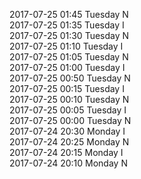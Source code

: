 2017-07-25 01:45 Tuesday  N  
2017-07-25 01:35 Tuesday  I  
2017-07-25 01:30 Tuesday  N  
2017-07-25 01:10 Tuesday  I  
2017-07-25 01:05 Tuesday  N  
2017-07-25 01:00 Tuesday  I  
2017-07-25 00:50 Tuesday  N  
2017-07-25 00:15 Tuesday  I  
2017-07-25 00:10 Tuesday  N  
2017-07-25 00:05 Tuesday  I  
2017-07-25 00:00 Tuesday  N  
2017-07-24 20:30 Monday  I  
2017-07-24 20:25 Monday  N  
2017-07-24 20:15 Monday  I  
2017-07-24 20:10 Monday  N  
